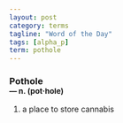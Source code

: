 ```yaml
---
layout: post
category: terms
tagline: "Word of the Day"
tags: [alpha_p]
term: pothole
---
```


<h3>Pothole<br/> <small>&mdash; n. (pot<span>&middot;</span>hole)</small></h3>
<p><ol>
<li>a place to store cannabis</li>
</ol></p>
